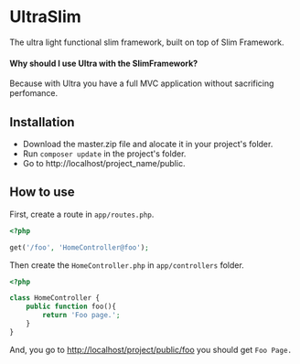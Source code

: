 # UltraSlim
The ultra light functional slim framework, built on top of Slim Framework.

#### Why should I use Ultra with the SlimFramework?
Because with Ultra you have a full MVC application without sacrificing perfomance.

## Installation
* Download the master.zip file and alocate it in your project's folder.
* Run ```composer update``` in the project's folder.
* Go to http://localhost/project_name/public.

## How to use
First, create a route in `app/routes.php`.
```php
<?php

get('/foo', 'HomeController@foo');
```
Then create the `HomeController.php` in `app/controllers` folder.
```php
<?php

class HomeController {
	public function foo(){
		return 'Foo page.';
	}
}
```
And, you go to [http://localhost/project/public/foo](http://localhost/project/public/foo) you should get `Foo Page.`
